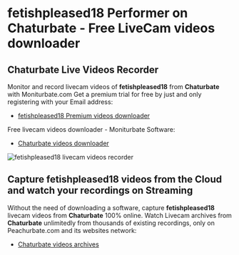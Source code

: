 # fetishpleased18 Performer on Chaturbate - Free LiveCam videos downloader

## Chaturbate Live Videos Recorder

Monitor and record livecam videos of **fetishpleased18** from **Chaturbate** with Moniturbate.com
Get a premium trial for free by just and only registering with your Email address:
* [fetishpleased18 Premium videos downloader](https://moniturbate.com/request-demo-licence-key.html)

Free livecam videos downloader - Moniturbate Software:
* [Chaturbate videos downloader](https://moniturbate.com/moniturbate-download-software.html)

![fetishpleased18 livecam videos recorder](https://peachurnet.com/templates/moniturbate-software.png)


## Capture fetishpleased18 videos from the Cloud and watch your recordings on Streaming

Without the need of downloading a software, capture **fetishpleased18** livecam videos from **Chaturbate** 100% online.
Watch Livecam archives from **Chaturbate** unlimitedly from thousands of existing recordings, only on Peachurbate.com and its websites network:
* [Chaturbate videos archives](https://peachurnet.com/)